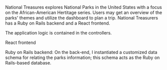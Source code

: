 National Treasures explores National Parks in the United States with a focus on the African-American Hertitage series. Users may get an overview of the parks' themes and utilize the dashboard to plan a trip. National Treasurers has a Ruby on Rails backend and a React frontend.

The application logic is contained in the controllers.

React frontend

Ruby on Rails backend:
On the back-end, I instantiated a customized data schema for relating the parks information; this schema acts as the Ruby on Rails-based database.